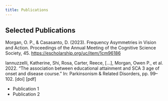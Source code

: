 ```yaml
---
title: Publications
---
```


## Selected Publications

Morgan, O. P., & Casasanto, D. (2023). Frequency Asymmetries in Vision and Action. Proceedings of the Annual Meeting of the Cognitive Science Society, 45. https://escholarship.org/uc/item/1cm96186

Iannuzzelli, Katherine, Shi, Rosa, Carter, Reece, […], Morgan, Owen P., et al. 2022. “The association between educational attainment and SCA 3 age of onset and disease course.” In: Parkinsonism & Related
Disorders, pp. 99–102. [doi] [pdf]


- Publication 1
- Publication 2

